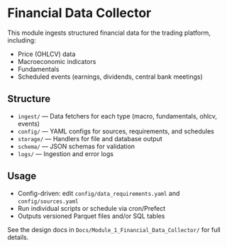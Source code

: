 # Financial Data Collector

This module ingests structured financial data for the trading platform, including:
- Price (OHLCV) data
- Macroeconomic indicators
- Fundamentals
- Scheduled events (earnings, dividends, central bank meetings)

## Structure

- `ingest/` — Data fetchers for each type (macro, fundamentals, ohlcv, events)
- `config/` — YAML configs for sources, requirements, and schedules
- `storage/` — Handlers for file and database output
- `schema/` — JSON schemas for validation
- `logs/` — Ingestion and error logs

## Usage

- Config-driven: edit `config/data_requirements.yaml` and `config/sources.yaml`
- Run individual scripts or schedule via cron/Prefect
- Outputs versioned Parquet files and/or SQL tables

See the design docs in `Docs/Module_1_Financial_Data_Collector/` for full details.
